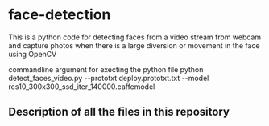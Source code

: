 # face-detection
This is a python code for detecting faces from a video stream from webcam and capture photos when there is a large diversion or movement in the face using OpenCV

commandline argument for execting the python file
python detect_faces_video.py --prototxt deploy.prototxt.txt --model res10_300x300_ssd_iter_140000.caffemodel

## Description of all the files in this repository
